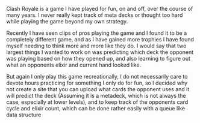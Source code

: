 Clash Royale is a game I have played for fun, on and off, over the course of many years. I never really kept track of meta decks or thought too hard while playing the game beyond my own strategy.

Recently I have seen clips of pros playing the game and I found it to be a completely different game, and as I have gained more trophies I have found myself needing to think more and more like they do. I would say that two largest things I wanted to work on was predicting which deck the opponent was playing based on how they opened up, and also learning to figure out what an opponents elixir and current hand looked like.

But again I only play this game recreationally, I do not necessarily care to devote hours practicing for something I only do for fun, so I decided why not create a site that you can upload what cards the opponent uses and it will predict the deck (Assuming it is a metadeck, which is not always the case, especially at lower levels), and to keep track of the opponents card cycle and elixir count, which can be done rather easily with a queue like data structure
